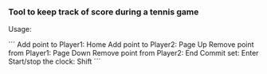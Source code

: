 ### Tool to keep track of score during a tennis game

Usage:

´´´
Add point to Player1: Home
Add point to Player2: Page Up
Remove point from Player1: Page Down
Remove point from Player2: End
Commit set: Enter
Start/stop the clock: Shift
´´´

